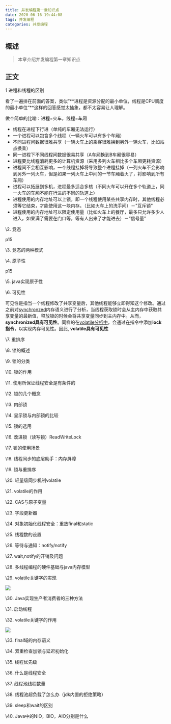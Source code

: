```yaml
---
title: 并发编程第一章知识点
date: 2020-06-16 19:44:08
tags: 并发编程
categories: 并发编程
---
```


## 概述

> 本章介绍并发编程第一章知识点

<!--more-->

## 正文

1 进程和线程的区别

看了一遍排在前面的答案，类似”**进程是资源分配的最小单位，线程是CPU调度的最小单位“**这样的回答感觉太抽象，都不太容易让人理解。

做个简单的比喻：进程=火车，线程=车厢

- 线程在进程下行进（单纯的车厢无法运行）
- 一个进程可以包含多个线程（一辆火车可以有多个车厢）
- 不同进程间数据很难共享（一辆火车上的乘客很难换到另外一辆火车，比如站点换乘）
- 同一进程下不同线程间数据很易共享（A车厢换到B车厢很容易）
- 进程要比线程消耗更多的计算机资源（采用多列火车相比多个车厢更耗资源）
- 进程间不会相互影响，一个线程挂掉将导致整个进程挂掉（一列火车不会影响到另外一列火车，但是如果一列火车上中间的一节车厢着火了，将影响到所有车厢）
- 进程可以拓展到多机，进程最多适合多核（不同火车可以开在多个轨道上，同一火车的车厢不能在行进的不同的轨道上）
- 进程使用的内存地址可以上锁，即一个线程使用某些共享内存时，其他线程必须等它结束，才能使用这一块内存。（比如火车上的洗手间）－"互斥锁"
- 进程使用的内存地址可以限定使用量（比如火车上的餐厅，最多只允许多少人进入，如果满了需要在门口等，等有人出来了才能进去）－“信号量”

\2. 竞态

p15

\3. 竞态的两种模式

\4. 原子性

p15

\5. java实现原子性



\6. 可见性

可见性是指当一个线程修改了共享变量后，其他线程能够立即得知这个修改。通过之前对[synchronzed](https://www.jianshu.com/p/d53bf830fa09)内存语义进行了分析，当线程获取锁时会从主内存中获取共享变量的最新值，释放锁的时候会将共享变量同步到主内存中。从而，**synchronized具有可见性**。同样的在[volatile分析中](https://www.jianshu.com/p/157279e6efdb)，会通过在指令中添加**lock指令**，以实现内存可见性。因此, **volatile具有可见性**



\7. 重排序

\8.  锁的概述



\9.  锁的分类

\10. 锁的作用

\11. 使用所保证线程安全是有条件的

\12. 锁的几个概念

\13. 内部锁

\14. 显示锁与内部锁的比较

\15. 锁的选用

\16. 改进锁（读写锁）ReadWriteLock

\17. 锁的使用场景

\18. 线程同步的底层助手：内存屏障

\19. 锁与重排序

\20. 轻量级同步机制volatile

\21. volatile的作用



\22. CAS与原子变量

\23. 字段更新器

\24. 对象初始化线程安全：重放final和static

\25. 线程数的设置

\26. 等待与通知：notify/notify

\27. wait,notify的开销及问题

\28. 多线程编程的硬件基础与java内存模型

\29. volatile关键字的实现

![](https://photos.alitaalice.cn/image/20200616210931.png)

\30. Java实现生产者消费者的三种方法

\31. 启动线程

\32. volatile关键字的作用

![](https://photos.alitaalice.cn/image/20200616210716.png)

\33. final域的内存语义

\34. 双重检查加锁与延迟初始化

\35. 线程优先级

\36. 什么是线程安全

\37. 线程池线程数量

\38. 线程池超负载了怎么办（jdk内置的拒绝策略）

\39. sleep和wait的区别

\40. Java中的NIO，BIO，AIO分别是什么